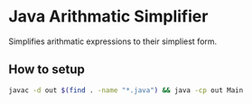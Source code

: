 # Java Arithmatic Simplifier
Simplifies arithmatic expressions to their simpliest form.
## How to setup
```bash
javac -d out $(find . -name "*.java") && java -cp out Main  
```